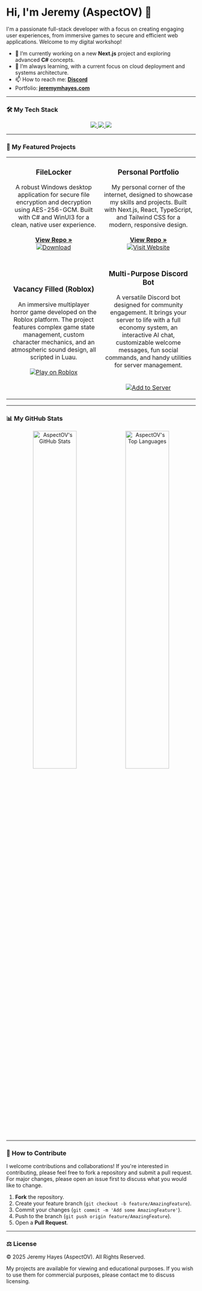 # Hi, I'm Jeremy (AspectOV) 👋

I'm a passionate full-stack developer with a focus on creating engaging user experiences, from immersive games to secure and efficient web applications. Welcome to my digital workshop!

- 🔭 I’m currently working on a new **Next.js** project and exploring advanced **C#** concepts.
- 🌱 I’m always learning, with a current focus on cloud deployment and systems architecture.
- 📫 How to reach me: **[Discord](https://discord.gg/XYXbtnY8zy)**
- Portfolio: **[jeremymhayes.com](https://jeremymhayes.com)**

---

### 🛠️ My Tech Stack

<p align="center">
  <a href="https://skillicons.dev">
    <img src="https://skillicons.dev/icons?i=ts,react,nextjs,tailwind,html,css,js" />
  </a>
  <a href="https://skillicons.dev">
    <img src="https://skillicons.dev/icons?i=cs,dotnet,python,lua" />
  </a>
  <a href="https://skillicons.dev">
    <img src="https://skillicons.dev/icons?i=git,visualstudio,vscode,unity,robloxstudio,vercel,cloudflare" />
  </a>
</p>



---

### 🚀 My Featured Projects

<table>
  <tr>
    <td width="50%">
      <h3 align="center">FileLocker</h3>
      <p align="center">
        A robust Windows desktop application for secure file encryption and decryption using AES-256-GCM. Built with C# and WinUI3 for a clean, native user experience.
        <br/><br/>
        <a href="https://github.com/AspectOV/FileLocker" target="_blank"><strong>View Repo »</strong></a>
        <br/>
        <a href="https://github.com/AspectOV/FileLocker/releases/latest" target="_blank"><img src="https://img.shields.io/badge/Download-4CAF50?style=for-the-badge&logo=windows&logoColor=white" alt="Download"/></a>
      </p>
    </td>
    <td width="50%">
      <h3 align="center">Personal Portfolio</h3>
      <p align="center">
        My personal corner of the internet, designed to showcase my skills and projects. Built with Next.js, React, TypeScript, and Tailwind CSS for a modern, responsive design.
        <br/><br/>
        <a href="https://github.com/AspectOV/portfolio" target="_blank"><strong>View Repo »</strong></a>
        <br/>
        <a href="https://jeremymhayes.com" target="_blank"><img src="https://img.shields.io/badge/Visit_Website-E91E63?style=for-the-badge&logo=Vercel&logoColor=white" alt="Visit Website"/></a>
      </p>
    </td>
  </tr>
  <tr>
    <td width="50%">
      <h3 align="center">Vacancy Filled (Roblox)</h3>
      <p align="center">
        An immersive multiplayer horror game developed on the Roblox platform. The project features complex game state management, custom character mechanics, and an atmospheric sound design, all scripted in Luau.
        <br/><br/>
        <a href="https://www.roblox.com/games/18686880348/Vacancy-Filled-Beta-Test" target="_blank"><img src="https://img.shields.io/badge/Play_on_Roblox-000000?style=for-the-badge&logo=roblox&logoColor=white" alt="Play on Roblox"/></a>
      </p>
    </td>
    <td width="50%">
      <h3 align="center">Multi-Purpose Discord Bot</h3>
      <p align="center">
        A versatile Discord bot designed for community engagement. It brings your server to life with a full economy system, an interactive AI chat, customizable welcome messages, fun social commands, and handy utilities for server management.
        <br/><br/><br/>
        <a href="https://discord.com/oauth2/authorize?client_id=1330729582122500146" target="_blank"><img src="https://img.shields.io/badge/Add_to_Server-5865F2?style=for-the-badge&logo=discord&logoColor=white" alt="Add to Server"/></a>
      </p>
    </td>
  </tr>
</table>

---

### 📊 My GitHub Stats

<p align="center">
  <img src="https://github-readme-stats.vercel.app/api?username=AspectOV&show_icons=true&theme=github_dark&hide_border=true&include_all_commits=true" alt="AspectOV's GitHub Stats" width="48%"/>
  <img src="https://github-readme-stats.vercel.app/api/top-langs/?username=AspectOV&layout=compact&theme=github_dark&hide_border=true&include_all_commits=true&count_private=true" alt="AspectOV's Top Languages" width="48%"/>
</p>

---

### 🤝 How to Contribute

I welcome contributions and collaborations! If you're interested in contributing, please feel free to fork a repository and submit a pull request. For major changes, please open an issue first to discuss what you would like to change.

1.  **Fork** the repository.
2.  Create your feature branch (`git checkout -b feature/AmazingFeature`).
3.  Commit your changes (`git commit -m 'Add some AmazingFeature'`).
4.  Push to the branch (`git push origin feature/AmazingFeature`).
5.  Open a **Pull Request**.

---

### ⚖️ License

© 2025 Jeremy Hayes (AspectOV). All Rights Reserved.

My projects are available for viewing and educational purposes. If you wish to use them for commercial purposes, please contact me to discuss licensing.
